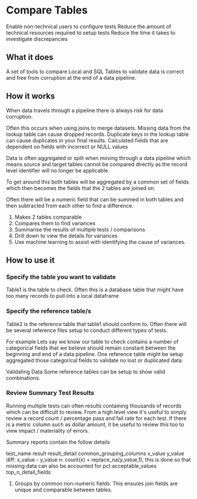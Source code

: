 # Compare Tables

Enable non-technical users to configure tests
Reduce the amount of technical resources required to setup tests
Reduce the time it takes to investigate discrepancies

## What it does
A set of tools to compare Local and SQL Tables to validate data is correct and free from corruption at the end of a data pipeline. 

## How it works
When data travels through a pipeline there is always risk for data corruption. 

Often this occurs when using joins to merge datasets. 
Missing data from the lookup table can cause dropped records.
Duplicate keys in the lookup table can cause duplicates in your final results. 
Calculated fields that are dependent on fields with incorrect or NULL values

Data is often aggregated or split when moving through a data pipeline which means source and target tables cannot be compared directly as the record level identifier will no longer be applicable. 

To get around this both tables will be aggregated by a common set of fields which then becomes the fields that the 2 tables are joined on. 

Often there will be a numeric field that can be summed in both tables and then subtracted from each other to find a difference. 

1. Makes 2 tables comparable
2. Compares them to find variances
3. Summarise the results of multiple tests / comparisons
4. Drill down to view the details for variances
5. Use machine learning to assist with identifying the cause of variances.

## How to use it

### Specify the table you want to validate

Table1 is the table to check. Often this is a database table that might have too many records to pull into a local dataframe

### Specify the reference table/s

Table2 is the reference table that table1 should conform to. Often there will be several reference files setup to conduct different types of tests. 

For example
Lets say we know our table to check contains a number of categorical fields that we believe should remain constant between the beginning and end of a data pipeline. One reference table might be setup aggregated those categorical fields to validate no lost or duplicated data.

Validating Data
Some reference tables can be setup to show valid combinations. 

### Review Summary Test Results
Running multiple tests can often results containing thousands of records which can be difficult to review. From a high level view it's useful to simply review a record count / percentage pass and fail rate for each test. If there is a metric column such as dollar amount, it be useful to review this too to view impact / materiality of errors. 

Summary reports contain the follow details

test_name
result
result_detail
common_grouping_columns
x_value
y_value
diff: x_value - y_value
n: count(x) + replace_na(y_value,1), this is done so that missing data can also be accounted for
pct
acceptable_values
top_n_detail_fields

1. Groups by common non-numeric fields. This ensures join fields are unique and comparable between tables.